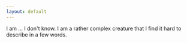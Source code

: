 ```yaml
---
layout: default
---
```


I am ... I don't know.  I am a rather complex creature that I find it hard to describe in a few words. 